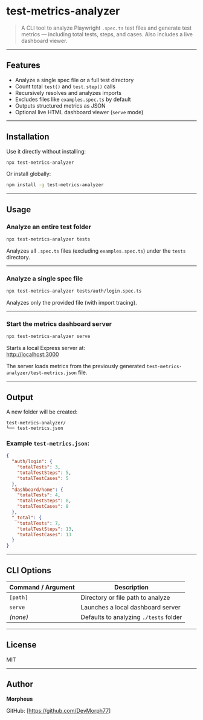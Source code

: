 # test-metrics-analyzer

> A CLI tool to analyze Playwright `.spec.ts` test files and generate test metrics — including total tests, steps, and cases. Also includes a live dashboard viewer.

---

## Features

- Analyze a single spec file or a full test directory
- Count total `test()` and `test.step()` calls
- Recursively resolves and analyzes imports
- Excludes files like `examples.spec.ts` by default
- Outputs structured metrics as JSON
- Optional live HTML dashboard viewer (`serve` mode)

---

## Installation

Use it directly without installing:

```bash
npx test-metrics-analyzer
```

Or install globally:

```bash
npm install -g test-metrics-analyzer
```

---

## Usage

### Analyze an entire test folder

```bash
npx test-metrics-analyzer tests
```

Analyzes all `.spec.ts` files (excluding `examples.spec.ts`) under the `tests` directory.

---

### Analyze a single spec file

```bash
npx test-metrics-analyzer tests/auth/login.spec.ts
```

Analyzes only the provided file (with import tracing).

---

### Start the metrics dashboard server

```bash
npx test-metrics-analyzer serve
```

Starts a local Express server at:  
[http://localhost:3000](http://localhost:3000)

The server loads metrics from the previously generated `test-metrics-analyzer/test-metrics.json` file.

---

## Output

A new folder will be created:

```
test-metrics-analyzer/
└── test-metrics.json
```

### Example `test-metrics.json`:

```json
{
  "auth/login": {
    "totalTests": 3,
    "totalTestSteps": 5,
    "totalTestCases": 5
  },
  "dashboard/home": {
    "totalTests": 4,
    "totalTestSteps": 8,
    "totalTestCases": 8
  },
  "_total": {
    "totalTests": 7,
    "totalTestSteps": 13,
    "totalTestCases": 13
  }
}
```

---

## CLI Options

| Command / Argument | Description                              |
|--------------------|------------------------------------------|
| `[path]`           | Directory or file path to analyze        |
| `serve`            | Launches a local dashboard server        |
| *(none)*           | Defaults to analyzing `./tests` folder   |

---

## License

MIT

---

## Author

**Morpheus**  

GitHub: [https://github.com/DevMorph77]